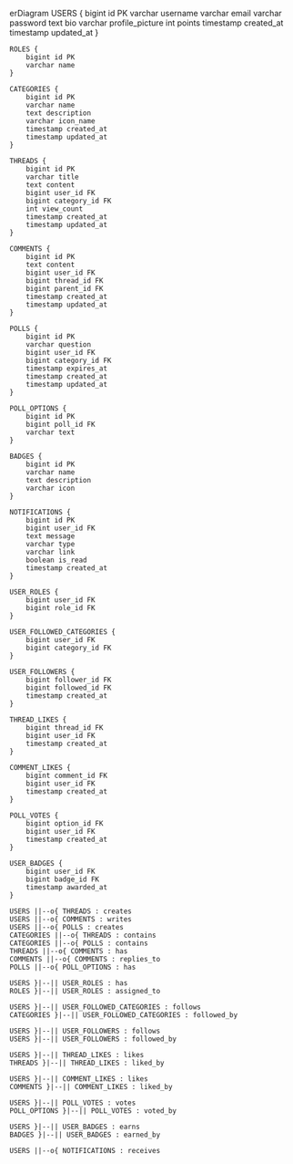 erDiagram
    USERS {
        bigint id PK
        varchar username
        varchar email
        varchar password
        text bio
        varchar profile_picture
        int points
        timestamp created_at
        timestamp updated_at
    }
    
    ROLES {
        bigint id PK
        varchar name
    }
    
    CATEGORIES {
        bigint id PK
        varchar name
        text description
        varchar icon_name
        timestamp created_at
        timestamp updated_at
    }
    
    THREADS {
        bigint id PK
        varchar title
        text content
        bigint user_id FK
        bigint category_id FK
        int view_count
        timestamp created_at
        timestamp updated_at
    }
    
    COMMENTS {
        bigint id PK
        text content
        bigint user_id FK
        bigint thread_id FK
        bigint parent_id FK
        timestamp created_at
        timestamp updated_at
    }
    
    POLLS {
        bigint id PK
        varchar question
        bigint user_id FK
        bigint category_id FK
        timestamp expires_at
        timestamp created_at
        timestamp updated_at
    }
    
    POLL_OPTIONS {
        bigint id PK
        bigint poll_id FK
        varchar text
    }
    
    BADGES {
        bigint id PK
        varchar name
        text description
        varchar icon
    }
    
    NOTIFICATIONS {
        bigint id PK
        bigint user_id FK
        text message
        varchar type
        varchar link
        boolean is_read
        timestamp created_at
    }
    
    USER_ROLES {
        bigint user_id FK
        bigint role_id FK
    }
    
    USER_FOLLOWED_CATEGORIES {
        bigint user_id FK
        bigint category_id FK
    }
    
    USER_FOLLOWERS {
        bigint follower_id FK
        bigint followed_id FK
        timestamp created_at
    }
    
    THREAD_LIKES {
        bigint thread_id FK
        bigint user_id FK
        timestamp created_at
    }
    
    COMMENT_LIKES {
        bigint comment_id FK
        bigint user_id FK
        timestamp created_at
    }
    
    POLL_VOTES {
        bigint option_id FK
        bigint user_id FK
        timestamp created_at
    }
    
    USER_BADGES {
        bigint user_id FK
        bigint badge_id FK
        timestamp awarded_at
    }
    
    USERS ||--o{ THREADS : creates
    USERS ||--o{ COMMENTS : writes
    USERS ||--o{ POLLS : creates
    CATEGORIES ||--o{ THREADS : contains
    CATEGORIES ||--o{ POLLS : contains
    THREADS ||--o{ COMMENTS : has
    COMMENTS ||--o{ COMMENTS : replies_to
    POLLS ||--o{ POLL_OPTIONS : has
    
    USERS }|--|| USER_ROLES : has
    ROLES }|--|| USER_ROLES : assigned_to
    
    USERS }|--|| USER_FOLLOWED_CATEGORIES : follows
    CATEGORIES }|--|| USER_FOLLOWED_CATEGORIES : followed_by
    
    USERS }|--|| USER_FOLLOWERS : follows
    USERS }|--|| USER_FOLLOWERS : followed_by
    
    USERS }|--|| THREAD_LIKES : likes
    THREADS }|--|| THREAD_LIKES : liked_by
    
    USERS }|--|| COMMENT_LIKES : likes
    COMMENTS }|--|| COMMENT_LIKES : liked_by
    
    USERS }|--|| POLL_VOTES : votes
    POLL_OPTIONS }|--|| POLL_VOTES : voted_by
    
    USERS }|--|| USER_BADGES : earns
    BADGES }|--|| USER_BADGES : earned_by
    
    USERS ||--o{ NOTIFICATIONS : receives
